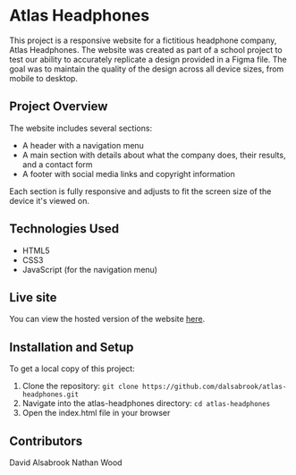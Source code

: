 # Atlas Headphones

This project is a responsive website for a fictitious headphone company, Atlas Headphones. The website was created as part of a school project to test our ability to accurately replicate a design provided in a Figma file. The goal was to maintain the quality of the design across all device sizes, from mobile to desktop.

## Project Overview

The website includes several sections:

- A header with a navigation menu
- A main section with details about what the company does, their results, and a contact form
- A footer with social media links and copyright information

Each section is fully responsive and adjusts to fit the screen size of the device it's viewed on.

## Technologies Used

- HTML5
- CSS3
- JavaScript (for the navigation menu)

## Live site

You can view the hosted version of the website [here](https://dalsabrook.github.io/atlas-headphones/).

## Installation and Setup

To get a local copy of this project:

1. Clone the repository: `git clone https://github.com/dalsabrook/atlas-headphones.git`
2. Navigate into the atlas-headphones directory: `cd atlas-headphones`
3. Open the index.html file in your browser

## Contributors

David Alsabrook
Nathan Wood
